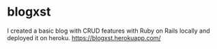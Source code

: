 # blogxst

I created a basic blog with CRUD features with Ruby on Rails locally and deployed it on heroku.
https://blogxst.herokuapp.com/

